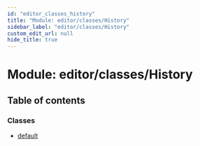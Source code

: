 ```yaml
---
id: "editor_classes_history"
title: "Module: editor/classes/History"
sidebar_label: "editor/classes/History"
custom_edit_url: null
hide_title: true
---
```


# Module: editor/classes/History

## Table of contents

### Classes

- [default](../classes/editor_classes_history.default.md)
